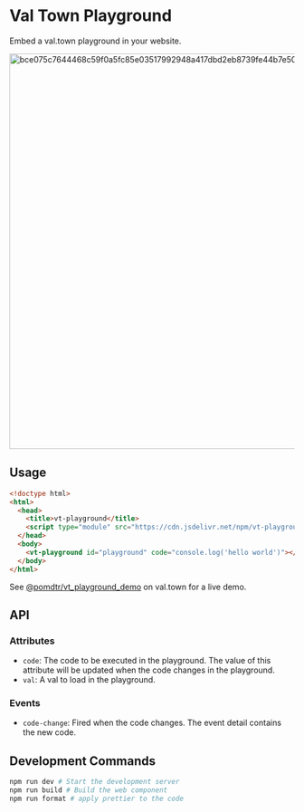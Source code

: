 # Val Town Playground

Embed a val.town playground in your website.

<img width="699" alt="bce075c7644468c59f0a5fc85e03517992948a417dbd2eb8739fe44b7e50ce73" src="https://github.com/pomdtr/val-town-playground/assets/17577332/f1ee0460-2d5f-425a-bdc7-b7325796c90c">

## Usage

```html
<!doctype html>
<html>
  <head>
    <title>vt-playground</title>
    <script type="module" src="https://cdn.jsdelivr.net/npm/vt-playground@latest/dist/vt-playground.js"></script>
  </head>
  <body>
    <vt-playground id="playground" code="console.log('hello world')"></vt-playground>
  </body>
</html>
```

See [@pomdtr/vt_playground_demo](https://www.val.town/v/pomdtr/vt_playground_demo) on val.town for a live demo.

## API

### Attributes

- `code`: The code to be executed in the playground. The value of this attribute will be updated when the code changes in the playground.
- `val`: A val to load in the playground.

### Events

- `code-change`: Fired when the code changes. The event detail contains the new code.

## Development Commands

```bash
npm run dev # Start the development server
npm run build # Build the web component
npm run format # apply prettier to the code
```
